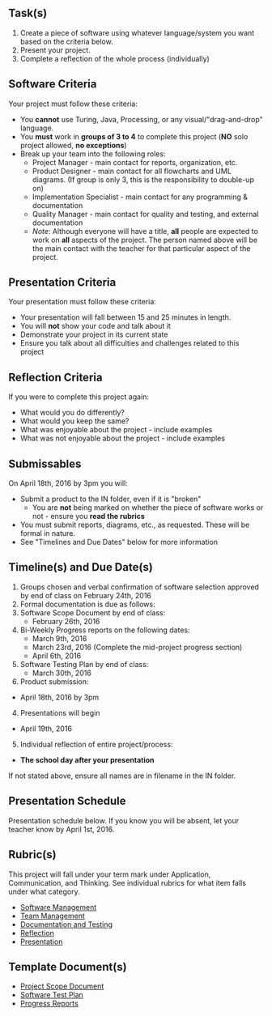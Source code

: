 Task(s)
-------
1. Create a piece of software using whatever language/system you want based on the criteria below.
2. Present your project.
3. Complete a reflection of the whole process (individually)

Software Criteria
--------
Your project must follow these criteria:
* You **cannot** use Turing, Java, Processing, or any visual/"drag-and-drop" language.
* You **must** work in **groups of 3 to 4** to complete this project (**NO** solo project allowed, **no exceptions**)
* Break up your team into the following roles:
  * Project Manager - main contact for reports, organization, etc.
  * Product Designer - main contact for all flowcharts and UML diagrams. (If group is only 3, this is the responsibility to double-up on)
  * Implementation Specialist - main contact for any programming & documentation
  * Quality Manager - main contact for quality and testing, and external documentation
  * _Note_: Although everyone will have a title, **all** people are expected to work on **all** aspects of the project.  The person named above will be the main contact with the teacher for that particular aspect of the project.

Presentation Criteria
-----------
Your presentation must follow these criteria:
* Your presentation will fall between 15 and 25 minutes in length.
* You will **not** show your code and talk about it
* Demonstrate your project in its current state
* Ensure you talk about all difficulties and challenges related to this project

Reflection Criteria
-----------
If you were to complete this project again:
* What would you do differently?
* What would you keep the same?
* What was enjoyable about the project - include examples
* What was not enjoyable about the project - include examples

Submissables
------------
On April 18th, 2016 by 3pm you will:
* Submit a product to the IN folder, even if it is "broken"
  * You are **not** being marked on whether the piece of software works or not - ensure you **read the rubrics**
* You must submit reports, diagrams, etc., as requested. These will be formal in nature.
* See "Timelines and Due Dates" below for more information

Timeline(s) and Due Date(s)
----------
1. Groups chosen and verbal confirmation of software selection approved by end of class on February 24th, 2016
2. Formal documentation is due as follows:
  1. Software Scope Document by end of class:
	  * February 26th, 2016
  2. Bi-Weekly Progress reports on the following dates:
	  * March 9th, 2016
	  * March 23rd, 2016 (Complete the mid-project progress section)
	  * April 6th, 2016
  4. Software Testing Plan by end of class:
	  * March 30th, 2016
3. Product submission:
  * April 18th, 2016 by 3pm
4. Presentations will begin 
  * April 19th, 2016
5. Individual reflection of entire project/process:
  * **The school day after your presentation**

If not stated above, ensure all names are in filename in the IN folder.

Presentation Schedule
----------------------
Presentation schedule below. If you know you will be absent, let your teacher know by April 1st, 2016.


Rubric(s)
---------
This project will fall under your term mark under Application, Communication, and Thinking. See individual rubrics for what item falls under what category.
* [Software Management](http://www.mrseidel.com/rubrics/ICS4U/ICS4U_-_Software_Management_(Software_Management).pdf)
* [Team Management](http://www.mrseidel.com/rubrics/ICS4U/ICS4U_-_Software_Management_(Team_Management).pdf)
* [Documentation and Testing](http://www.mrseidel.com/rubrics/ICS4U/ICS4U_-_Software_Management_(Documentation_and_Testing).pdf)
* [Reflection](http://www.mrseidel.com/rubrics/ICS4U/ICS4U_-_Software_Management_(Reflection).pdf)
* [Presentation](http://www.mrseidel.com/rubrics/ICS4U/ICS4U_-_Long_Term_Presentation.pdf)

Template Document(s)
--------------------
* [Project Scope Document](http://www.mrseidel.com/rubrics/ICS4U/TemplateDocuments/Project_Scope_Document_(student_template).docx)
* [Software Test Plan](http://www.mrseidel.com/rubrics/ICS4U/TemplateDocuments/Software_Test_Plan_(student_template).docx)
* [Progress Reports](http://www.mrseidel.com/rubrics/ICS4U/TemplateDocuments/Progress_Reports.docx)
